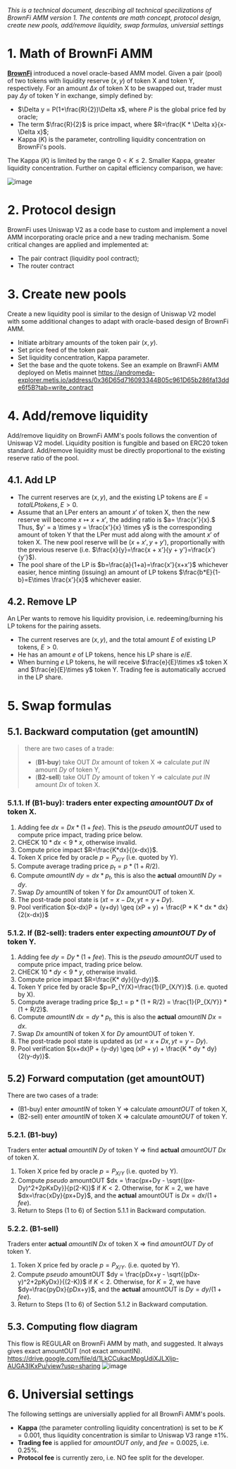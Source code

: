 _This is a technical document, describing all technical specilizations of BrownFi AMM version 1. The contents are math concept, protocol design, create new pools, add/remove liquidity, swap formulas, universial settings_

# 1. Math of BrownFi AMM
[**BrownFi**](https://mirror.xyz/0x64f4Fbd29b0AE2C8e18E7940CF823df5CB639bBa/5lSUhDUCCSZTxznxfkClDvLkwE3wr_swFCH_mT9fXLI) introduced a novel oracle-based AMM model. Given a pair (pool) of two tokens with liquidity reserve $(x, y)$ of token X and token Y, respectively. For an amount $\Delta x$ of token X to be swapped out, trader must pay $\Delta y$ of token Y in exchange, simply defined by:

 - $\Delta y = P(1+\frac{R}{2})\Delta x$, where $P$ is the global price fed by oracle;
 - The term $\frac{R}{2}$ is price impact, where $R=\frac{K * \Delta x}{x-\Delta x}$;
 - Kappa ($K$) is the parameter, controlling liquidity concentration on BrownFi's pools.

The Kappa ($K$) is limited by the range $0 < K \leq 2$. Smaller Kappa, greater liquidity concentration. Further on capital efficiency comparison, we have:

![image](https://github.com/user-attachments/assets/e2e4f23f-1449-4202-9c8e-a8cf4e8d511e)

# 2. Protocol design
BrownFi uses Uniswap V2 as a code base to custom and implement a novel AMM incorporating oracle price and a new trading mechanism. Some critical changes are applied and implemented at:

- The pair contract (liquidity pool contract);
- The router contract

# 3. Create new pools
Create a new liquidity pool is similar to the design of Uniswap V2 model with some additional changes to adapt with oracle-based design of BrownFi AMM.

- Initiate arbitrary amounts of the token pair $(x, y)$.
- Set price feed of the token pair.
- Set liquidity concentration, Kappa parameter.
- Set the base and the quote tokens. 
See an example on BrawnFi AMM deployed on Metis mainnet https://andromeda-explorer.metis.io/address/0x36D65d716093344B05c961D65b286fa13dde6f5B?tab=write_contract

# 4. Add/remove liquidity
Add/remove liquidity on BrownFi AMM's pools follows the convention of Uniswap V2 model. Liquidity position is fungible and based on ERC20 token standard. Add/remove liquidity must be directly proportional to the existing reserve ratio of the pool. 

## 4.1. Add LP
- The current reserves are $(x,y)$, and the existing LP tokens are $E=totalLPtokens, E>0$.  
- Assume that an LPer enters an amount $x'$ of token X, then the new reserve will become $x \mapsto x + x'$, the adding ratio is $a= \frac{x'}{x}.$ Thus, $y' = a \times y = \frac{x'}{x} \times y$ is the corresponding amount of token Y that the LPer must add along with the amount $x'$ of token X. The new pool reserve will be $(x + x', y + y')$, proportionally with the previous reserve (i.e. $\frac{x}{y}=\frac{x + x'}{y + y'}=\frac{x'}{y'}$).
- The pool share of the LP is $b=\frac{a}{1+a}=\frac{x'}{x+x'}$ whichever easier, hence minting (issuing) an amount of LP tokens $\frac{b*E}{1-b}=E\times \frac{x'}{x}$ whichever easier.

## 4.2. Remove LP 
An LPer wants to remove his liquidity provision, i.e. redeeming/burning his LP tokens for the pairing assets.  
- The current reserves are $(x,y)$, and  the total amount $E$ of existing LP tokens, $E>0$.  
- He has an amount $e$ of LP tokens, hence his LP share is $e/E$.
- When burning $e$ LP tokens, he will receive $\frac{e}{E}\times x$ token X and $\frac{e}{E}\times y$ token Y. Trading fee is automatically accrued in the LP share.

# 5. Swap formulas

## 5.1. Backward computation (get amountIN)
> there are two cases of a trade:   
> - (**B1-buy**) take OUT $Dx$ amount of token X => calculate _put IN_ amount $Dy$ of token Y,   
> - (**B2-sell**) take OUT $Dy$ amount of token Y => calculate _put IN_ amount $Dx$ of token X.

### 5.1.1. If (**B1-buy**): traders enter expecting _amountOUT_ $Dx$ of token X.  
1. Adding fee $dx=Dx *(1+fee)$. This is the _pseudo amountOUT_ used to compute price impact, trading price below. 
2. CHECK $10 * dx < 9 * x$, otherwise invalid.
3. Compute price impact $R=\frac{K*dx}{(x-dx)}$.
4. Token X price fed by oracle $p=P_{X/Y}$ (i.e. quoted by Y). 
5. Compute average trading price $p_t = p * (1 + R/2)$. 
6. Compute _amountIN_ $dy=dx * p_t$, this is also the **actual** _amountIN_ $Dy = dy$. 
7. Swap  $Dy$ amountIN of token Y for  $Dx$ amountOUT of token X.
8. The post-trade pool state is $(xt=x - Dx, yt=y + Dy).$
9. Pool verification $(x-dx)P + (y+dy) \geq (xP + y) + \frac{P * K * dx * dx}{2(x-dx)}$
 
### 5.1.2. If (**B2-sell**): traders enter expecting _amountOUT_ $Dy$ of token Y.  
1. Adding fee $dy=Dy *(1+fee)$. This is the _pseudo amountOUT_ used to compute price impact, trading price below.
2. CHECK $10 * dy < 9 * y$, otherwise invalid.
3. Compute price impact $R=\frac{K* dy}{(y-dy)}$. 
4. Token Y price fed by oracle  $p=P_{Y/X}=\frac{1}{P_{X/Y}}$. (i.e. quoted by X). 
5. Compute average trading price $p_t = p * (1 + R/2) = \frac{1}{P_{X/Y}} * (1 + R/2)$. 
6. Compute _amountIN_ $dx=dy * p_t$, this is also the **actual** _amountIN_ $Dx = dx$. 
7. Swap  $Dx$ amountIN of token X for  $Dy$ amountOUT of token Y.
8. The post-trade pool state is updated as $(xt=x + Dx, yt=y - Dy)$.
9. Pool verification $(x+dx)P + (y-dy) \geq (xP + y) + \frac{K * dy * dy}{2(y-dy)}$.


## 5.2) Forward computation (get amountOUT)

There are two cases of a trade:
- (B1-buy) enter _amountIN_ of token Y => calculate _amountOUT_ of token X,  
- (B2-sell) enter _amountIN_ of token X => calculate _amountOUT_ of token Y.

### 5.2.1. (B1-buy) 
Traders enter **actual** _amountIN_ $Dy$ of token Y => find **actual** _amountOUT_ $Dx$ of token X.  
1. Token X price fed by oracle $p=P_{X/Y}$ (i.e. quoted by Y). 
2. Compute _pseudo_ amountOUT $dx = \frac{px+Dy - \sqrt{(px-Dy)^2+2pKxDy}}{p(2-K)}$ if $K<2$. Otherwise, for $K=2$, we have $dx=\frac{xDy}{px+Dy}$, and the **actual** amountOUT is $Dx=dx/(1+ fee)$. 
3. Return to Steps (1 to 6) of Section 5.1.1 in Backward computation.  


### 5.2.2. (B1-sell) 
Traders enter **actual** _amountIN_ $Dx$ of token X => find _amountOUT_ $Dy$ of token Y.  
1. Token X price fed by oracle  $p=P_{X/Y}$. (i.e. quoted by Y).  
2. Compute _pseudo_ amountOUT $dy = \frac{pDx+y - \sqrt{(pDx-y)^2+2pKyDx}}{(2-K)}$ if $K<2$. Otherwise, for $K=2$, we have $dy=\frac{pyDx}{pDx+y}$, and the **actual** amountOUT is $Dy=dy/(1+fee)$.  
3. Return to Steps (1 to 6) of Section 5.1.2 in Backward computation.


## 5.3. Computing flow diagram

This flow is REGULAR on BrownFi AMM by math, and suggested. It always gives exact amountOUT (not exact amountIN). https://drive.google.com/file/d/1LkCCukacMpgUdiXJLXljp-AUGA3IKxPu/view?usp=sharing 
![image](https://github.com/user-attachments/assets/b8f32df1-8c78-4a92-b52d-2691ec1fdbce)

# 6. Universial settings
The following settings are universially applied for all BrownFi AMM's pools.  

- **Kappa** (the parameter controlling liquidity concentration) is set to be $K=0.001$, thus liquidity concentration is similar to Uniswap V3 range $\pm1$%.  
- **Trading fee** is applied for _amountOUT only_, and $fee = 0.0025$, i.e. 0.25%.
- **Protocol fee** is currently zero, i.e. NO fee split for the developer.
